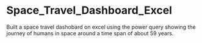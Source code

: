 # Space_Travel_Dashboard_Excel
Built a space travel dashobard on excel using the power query showing the journey of humans in space around a time span of about 59 years.
